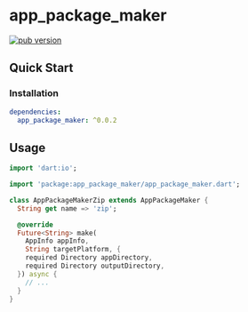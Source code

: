 # app_package_maker

[![pub version][pub-image]][pub-url]

[pub-image]: https://img.shields.io/pub/v/app_package_maker.svg
[pub-url]: https://pub.dev/packages/app_package_maker

## Quick Start

### Installation

```yaml
dependencies:
  app_package_maker: ^0.0.2
```

## Usage

```dart
import 'dart:io';

import 'package:app_package_maker/app_package_maker.dart';

class AppPackageMakerZip extends AppPackageMaker {
  String get name => 'zip';

  @override
  Future<String> make(
    AppInfo appInfo,
    String targetPlatform, {
    required Directory appDirectory,
    required Directory outputDirectory,
  }) async {
    // ...
  }
}
```
